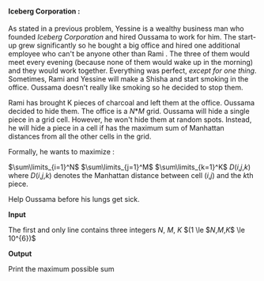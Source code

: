 #### Iceberg Corporation :

As stated in a previous problem, Yessine is a wealthy business man who founded *Iceberg Corporation* and hired Oussama to work for him. The start-up grew significantly so he bought a big office and hired one additional employee who can't be anyone other than Rami . The three of them would meet every evening (because none of them would wake up in the morning) and they would work together. Everything was perfect, *except for one thing*. Sometimes, Rami and Yessine will make a Shisha and start smoking in the office. Oussama doesn't really like smoking so he decided to stop them.

Rami has brought K pieces of charcoal and left them at the office. Oussama decided to hide them. The office is a $N$*$M$ grid. Oussama will hide a single piece in a grid cell. However, he won't hide them at random spots. Instead, he will hide a piece in a cell if has the maximum sum of Manhattan distances from all the other cells in the grid.

Formally, he wants to maximize :

$\sum\limits_{i=1}^N$ $\sum\limits_{j=1}^M$ $\sum\limits_{k=1}^K$ $D$($i$,$j$,$k$)  where $D$($i$,$j$,$k$) denotes the Manhattan distance between cell ($i$,$j$) and the $k$th piece.

Help Oussama before his lungs get sick.

**Input**

The first and only line contains three integers $N$, $M$, $K$  $(1 \le  $$N$,$M$,$K$$  \le 10^{6})$

**Output**

Print the maximum possible sum